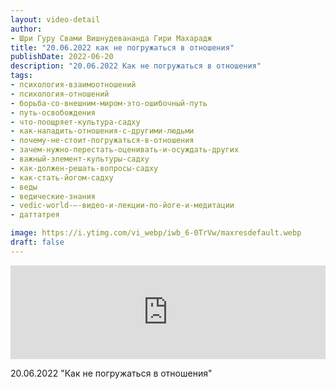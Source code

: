 ```yaml
---
layout: video-detail
author:
- Шри Гуру Свами Вишнудевананда Гири Махарадж
title: "20.06.2022 как не погружаться в отношения"
publishDate: 2022-06-20
description: "20.06.2022 Как не погружаться в отношения"
tags: 
- психология-взаимоотношений
- психология-отношений
- борьба-со-внешним-миром-это-ошибочный-путь
- путь-освобождения
- что-поощряет-культура-садху
- как-наладить-отношения-с-другими-людьми
- почему-не-стоит-погружаться-в-отношения
- зачем-нужно-перестать-оценивать-и-осуждать-других
- важный-элемент-культуры-садху
- как-должен-решать-вопросы-садху
- как-стать-йогом-садху
- веды
- ведические-знания
- vedic-world-–-видео-и-лекции-по-йоге-и-медитации
- даттатрея

image: https://i.ytimg.com/vi_webp/iwb_6-0TrVw/maxresdefault.webp
draft: false
---
```


<iframe width="100%" src="https://www.youtube.com/embed/iwb_6-0TrVw" frameborder="0" allowfullscreen=""></iframe> 

 20.06.2022 "Как не погружаться в отношения"

  

 